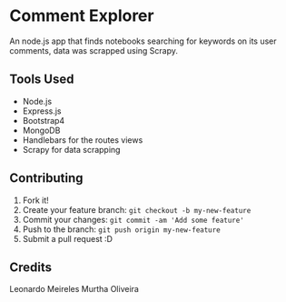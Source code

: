 # Comment Explorer
An node.js app that finds notebooks searching for keywords on its user comments, data was scrapped using Scrapy.

## Tools Used
- Node.js
- Express.js
- Bootstrap4
- MongoDB
- Handlebars for the routes views
- Scrapy for data scrapping

## Contributing
1. Fork it!
2. Create your feature branch: `git checkout -b my-new-feature`
3. Commit your changes: `git commit -am 'Add some feature'`
4. Push to the branch: `git push origin my-new-feature`
5. Submit a pull request :D

## Credits
Leonardo Meireles Murtha Oliveira